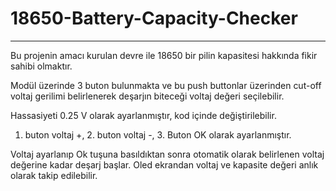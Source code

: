 # 18650-Battery-Capacity-Checker
--------------------------------------------------------------------------------------------------------------------------------------------------------------
Bu projenin amacı kurulan devre ile 18650 bir pilin kapasitesi hakkında fikir sahibi olmaktır.

Modül üzerinde 3 buton bulunmakta ve bu push buttonlar üzerinden cut-off voltaj gerilimi belirlenerek deşarjın biteceği voltaj değeri seçilebilir. 

Hassasiyeti 0.25 V olarak ayarlanmıştır, kod içinde değiştirilebilir.

1. buton voltaj +, 2. buton voltaj -, 3. Buton OK olarak ayarlanmıştır.

Voltaj ayarlanıp Ok tuşuna basıldıktan sonra otomatik olarak belirlenen voltaj değerine kadar deşarj başlar. Oled ekrandan voltaj ve kapasite değeri anlık olarak takip edilebilir.
